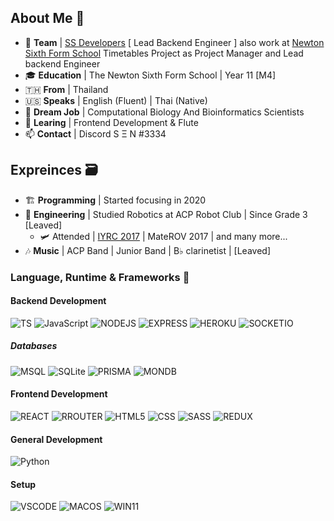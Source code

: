 ## About Me 📠

- 🔭 **Team** | [SS Developers](https://github.com/SS-Developers) [ Lead Backend Engineer ] also work at [Newton Sixth Form School](https://newton.ac.th) Timetables Project as Project Manager and Lead backend Engineer
- 🎓 **Education** | The Newton Sixth Form School | Year 11 [M4]
- 🇹🇭 **From** | Thailand
- 🇺🇸 **Speaks** | English (Fluent) | Thai (Native)
- 💼 **Dream Job** | Computational Biology And Bioinformatics Scientists
- 🌱 **Learing** | Frontend Development & Flute
- 📫 **Contact** | Discord S Ξ N #3334

## Expreinces 🗃

- 🏗 **Programming** | Started focusing in 2020
- 🦺 **Engineering** | Studied Robotics at ACP Robot Club | Since Grade 3 [Leaved]
  - 🛩 Attended | [IYRC 2017](https://www.iyrc.org/iyrc2017) | MateROV 2017 | and many more...
- 🎶 **Music** | ACP Band | Junior Band | B♭ clarinetist | [Leaved]

### Language, Runtime & Frameworks 💽

#### Backend Development

![TS](https://img.shields.io/badge/TypeScript-007ACC?style=for-the-badge&logo=typescript&logoColor=white) ![JavaScript](https://img.shields.io/badge/JavaScript-323330?style=for-the-badge&logo=javascript&logoColor=F7DF1E) ![NODEJS](https://img.shields.io/badge/Node.js-43853D?style=for-the-badge&logo=node.js&logoColor=white) ![EXPRESS](https://img.shields.io/badge/Express.js-000000?style=for-the-badge&logo=express&logoColor=white) ![HEROKU](https://img.shields.io/badge/Heroku-430098?style=for-the-badge&logo=heroku&logoColor=white) ![SOCKETIO](https://img.shields.io/badge/Socket.io-010101?&style=for-the-badge&logo=Socket.io&logoColor=white)

##### Databases

![MSQL](https://img.shields.io/badge/MySQL-00000F?style=for-the-badge&logo=mysql&logoColor=white) ![SQLite](https://img.shields.io/badge/SQLite-07405E?style=for-the-badge&logo=sqlite&logoColor=white) ![PRISMA](https://img.shields.io/badge/Prisma-3982CE?style=for-the-badge&logo=Prisma&logoColor=white) ![MONDB](https://img.shields.io/badge/MongoDB-4EA94B?style=for-the-badge&logo=mongodb&logoColor=white)

#### Frontend Development

![REACT](https://img.shields.io/badge/React-20232A?style=for-the-badge&logo=react&logoColor=61DAFB) ![RROUTER](https://img.shields.io/badge/React_Router-CA4245?style=for-the-badge&logo=react-router&logoColor=white) ![HTML5](https://img.shields.io/badge/HTML5-E34F26?style=for-the-badge&logo=html5&logoColor=white) ![CSS](https://img.shields.io/badge/CSS3-1572B6?style=for-the-badge&logo=css3&logoColor=white) ![SASS](https://img.shields.io/badge/Sass-CC6699?style=for-the-badge&logo=sass&logoColor=white) ![REDUX](https://img.shields.io/badge/Redux-593D88?style=for-the-badge&logo=redux&logoColor=white)

#### General Development

![Python](https://img.shields.io/badge/Python-3776AB?style=for-the-badge&logo=python&logoColor=white)

#### Setup

![VSCODE](https://img.shields.io/badge/Visual_Studio_Code-0078D4?style=for-the-badge&logo=visual%20studio%20code&logoColor=white) ![MACOS](https://img.shields.io/badge/mac%20os-000000?style=for-the-badge&logo=apple&logoColor=white) ![WIN11](https://img.shields.io/badge/Windows%2011-0078D6?style=for-the-badge&logo=windows&logoColor=white)
